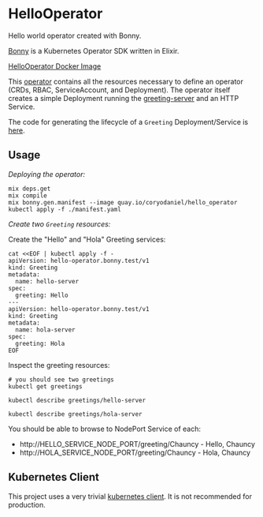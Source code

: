 # HelloOperator

Hello world operator created with Bonny.

[Bonny](https://github.com/coryodaniel/bonny) is a Kubernetes Operator SDK written in Elixir.

[HelloOperator Docker Image](https://quay.io/coryodaniel/hello_operator)

This [operator](./manifest.yaml) contains all the resources necessary to define an operator (CRDs, RBAC, ServiceAccount, and Deployment). The operator itself creates a simple Deployment running the [greeting-server](https://github.com/coryodaniel/greeting-server) and an HTTP Service.

The code for generating the lifecycle of a `Greeting` Deployment/Service is [here](./lib/hello_operator/controllers/v1/greeting.ex).

## Usage

*Deploying the operator:*

```shell
mix deps.get
mix compile
mix bonny.gen.manifest --image quay.io/coryodaniel/hello_operator
kubectl apply -f ./manifest.yaml
```

*Create two `Greeting` resources:*

Create the "Hello" and "Hola" Greeting services:

```shell
cat <<EOF | kubectl apply -f -
apiVersion: hello-operator.bonny.test/v1
kind: Greeting
metadata:
  name: hello-server
spec:
  greeting: Hello
---
apiVersion: hello-operator.bonny.test/v1
kind: Greeting
metadata:
  name: hola-server
spec:
  greeting: Hola
EOF
```

Inspect the greeting resources:

```shell
# you should see two greetings
kubectl get greetings 

kubectl describe greetings/hello-server

kubectl describe greetings/hola-server
```

You should be able to browse to NodePort Service of each:

* http://HELLO_SERVICE_NODE_PORT/greeting/Chauncy - Hello, Chauncy
* http://HOLA_SERVICE_NODE_PORT/greeting/Chauncy - Hola, Chauncy

## Kubernetes Client

This project uses a very trivial [kubernetes client](./lib/k8s/client.ex). It is not recommended for production.
